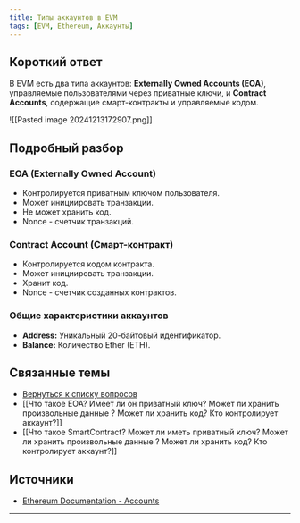 ```yaml
---
title: Типы аккаунтов в EVM
tags: [EVM, Ethereum, Аккаунты]
---
```


## Короткий ответ

В EVM есть два типа аккаунтов: **Externally Owned Accounts (EOA)**, управляемые пользователями через приватные ключи, и **Contract Accounts**, содержащие смарт-контракты и управляемые кодом.

![[Pasted image 20241213172907.png]]

## Подробный разбор

### EOA (Externally Owned Account)

* Контролируется приватным ключом пользователя.
* Может инициировать транзакции.
* Не может хранить код.
* Nonce - счетчик транзакций.

### Contract Account (Смарт-контракт)

* Контролируется кодом контракта.
* Может инициировать транзакции.
* Хранит код.
* Nonce - счетчик созданных контрактов.

### Общие характеристики аккаунтов

* **Address:** Уникальный 20-байтовый идентификатор.
* **Balance:** Количество Ether (ETH).


## Связанные темы

* [Вернуться к списку вопросов](4.%20Список%20вопросов.md)
* [[Что такое EOA? Имеет ли он приватный ключ? Может ли хранить произвольные данные ? Может ли хранить код? Кто контролирует аккаунт?]]
* [[Что такое SmartContract? Может ли иметь приватный ключ? Может ли хранить произвольные данные ? Может ли хранить код? Кто контролирует аккаунт?]]


## Источники

* [Ethereum Documentation - Accounts](https://ethereum.org/en/developers/docs/accounts/)


---